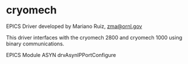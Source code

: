 # cryomech
EPICS Driver developed by Mariano Ruiz, zma@ornl.gov

This driver interfaces with the cryomech 2800 and cryomech 1000 using binary communications. 


EPICS Module ASYN drvAsynIPPortConfigure
